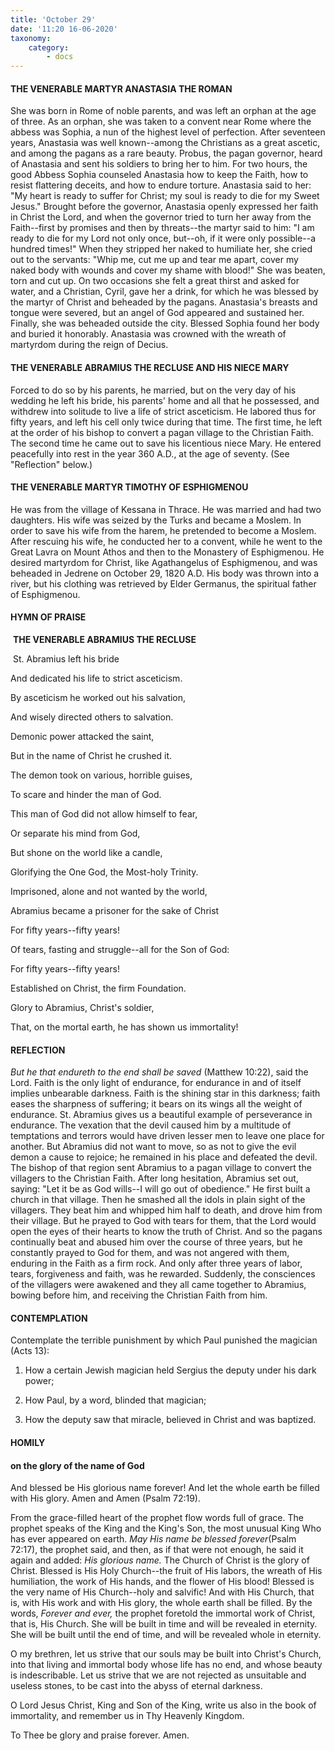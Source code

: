 ```yaml
---
title: 'October 29'
date: '11:20 16-06-2020'
taxonomy:
    category:
        - docs
---
```


#### THE VENERABLE MARTYR ANASTASIA THE ROMAN


She was born in Rome of noble parents, and was left an orphan at the age of three. As an orphan, she was taken to a convent near Rome where the abbess was Sophia, a nun of the highest level of perfection. After seventeen years, Anastasia was well known--among the Christians as a great ascetic, and among the pagans as a rare beauty. Probus, the pagan governor, heard of Anastasia and sent his soldiers to bring her to him. For two hours, the good Abbess Sophia counseled Anastasia how to keep the Faith, how to resist flattering deceits, and how to endure torture. Anastasia said to her: "My heart is ready to suffer for Christ; my soul is ready to die for my Sweet Jesus." Brought before the governor, Anastasia openly expressed her faith in Christ the Lord, and when the governor tried to turn her away from the Faith--first by promises and then by threats--the martyr said to him: "I am ready to die for my Lord not only once, but--oh, if it were only possible--a hundred times!" When they stripped her naked to humiliate her, she cried out to the servants: "Whip me, cut me up and tear me apart, cover my naked body with wounds and cover my shame with blood!" She was beaten, torn and cut up. On two occasions she felt a great thirst and asked for water, and a Christian, Cyril, gave her a drink, for which he was blessed by the martyr of Christ and beheaded by the pagans. Anastasia's breasts and tongue were severed, but an angel of God appeared and sustained her. Finally, she was beheaded outside the city. Blessed Sophia found her body and buried it honorably. Anastasia was crowned with the wreath of martyrdom during the reign of Decius.

#### THE VENERABLE ABRAMIUS THE RECLUSE AND HIS NIECE MARY

Forced to do so by his parents, he married, but on the very day of his wedding he left his bride, his parents' home and all that he possessed, and withdrew into solitude to live a life of strict asceticism. He labored thus for fifty years, and left his cell only twice during that time. The first time, he left at the order of his bishop to convert a pagan village to the Christian Faith. The second time he came out to save his licentious niece Mary. He entered peacefully into rest in the year 360 A.D., at the age of seventy. (See "Reflection" below.)

#### THE VENERABLE MARTYR TIMOTHY OF ESPHIGMENOU

He was from the village of Kessana in Thrace. He was married and had two daughters. His wife was seized by the Turks and became a Moslem. In order to save his wife from the harem, he pretended to become a Moslem. After rescuing his wife, he conducted her to a convent, while he went to the Great Lavra on Mount Athos and then to the Monastery of Esphigmenou. He desired martyrdom for Christ, like Agathangelus of Esphigmenou, and was beheaded in Jedrene on October 29, 1820 A.D. His body was thrown into a river, but his clothing was retrieved by Elder Germanus, the spiritual father of Esphigmenou.



#### HYMN OF PRAISE

 **THE VENERABLE ABRAMIUS THE RECLUSE**

 St. Abramius left his bride

And dedicated his life to strict asceticism.

By asceticism he worked out his salvation,

And wisely directed others to salvation.

Demonic power attacked the saint,

But in the name of Christ he crushed it.

The demon took on various, horrible guises,

To scare and hinder the man of God.

This man of God did not allow himself to fear,

Or separate his mind from God,

But shone on the world like a candle,

Glorifying the One God, the Most-holy Trinity.

Imprisoned, alone and not wanted by the world,

Abramius became a prisoner for the sake of Christ

For fifty years--fifty years!

Of tears, fasting and struggle--all for the Son of God:

For fifty years--fifty years!

Established on Christ, the firm Foundation.

Glory to Abramius, Christ's soldier,

That, on the mortal earth, he has shown us immortality!


#### REFLECTION
*But he that endureth to the end shall be saved* (Matthew 10:22), said the Lord. Faith is the only light of endurance, for endurance in and of itself implies unbearable darkness. Faith is the shining star in this darkness; faith eases the sharpness of suffering; it bears on its wings all the weight of endurance. St. Abramius gives us a beautiful example of perseverance in endurance. The vexation that the devil caused him by a multitude of temptations and terrors would have driven lesser men to leave one place for another. But Abramius did not want to move, so as not to give the evil demon a cause to rejoice; he remained in his place and defeated the devil. The bishop of that region sent Abramius to a pagan village to convert the villagers to the Christian Faith. After long hesitation, Abramius set out, saying: "Let it be as God wills--I will go out of obedience." He first built a church in that village. Then he smashed all the idols in plain sight of the villagers. They beat him and whipped him half to death, and drove him from their village. But he prayed to God with tears for them, that the Lord would open the eyes of their hearts to know the truth of Christ. And so the pagans continually beat and abused him over the course of three years, but he constantly prayed to God for them, and was not angered with them, enduring in the Faith as a firm rock. And only after three years of labor, tears, forgiveness and faith, was he rewarded. Suddenly, the consciences of the villagers were awakened and they all came together to Abramius, bowing before him, and receiving the Christian Faith from him.



#### CONTEMPLATION

Contemplate the terrible punishment by which Paul punished the magician (Acts 13):

1.  How a certain Jewish magician held Sergius the deputy under his dark power;

1.  How Paul, by a word, blinded that magician;

1.  How the deputy saw that miracle, believed in Christ and was baptized.



#### HOMILY

#### on the glory of the name of God

And blessed be His glorious name forever! And let the whole earth be filled with His glory. Amen and Amen (Psalm 72:19).

From the grace-filled heart of the prophet flow words full of grace. The prophet speaks of the King and the King's Son, the most unusual King Who has ever appeared on earth. *May His name be blessed forever*(Psalm 72:17), the prophet said, and then, as if that were not enough, he said it again and added: *His glorious name.* The Church of Christ is the glory of Christ. Blessed is His Holy Church--the fruit of His labors, the wreath of His humiliation, the work of His hands, and the flower of His blood! Blessed is the very name of His Church--holy and salvific! And with His Church, that is, with His work and with His glory, the whole earth shall be filled. By the words, *Forever and ever,* the prophet foretold the immortal work of Christ, that is, His Church. She will be built in time and will be revealed in eternity. She will be built until the end of time, and will be revealed whole in eternity.

O my brethren, let us strive that our souls may be built into Christ's Church, into that living and immortal body whose life has no end, and whose beauty is indescribable. Let us strive that we are not rejected as unsuitable and useless stones, to be cast into the abyss of eternal darkness.

O Lord Jesus Christ, King and Son of the King, write us also in the book of immortality, and remember us in Thy Heavenly Kingdom.

To Thee be glory and praise forever. Amen.
